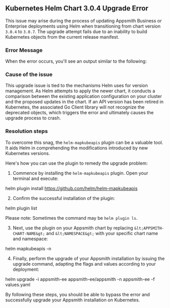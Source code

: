 ## Kubernetes Helm Chart 3.0.4 Upgrade Error

This issue may arise during the process of updating Appsmith Business or Enterprise deployments using Helm when transitioning from chart version `3.0.4` to `3.0.7`. The upgrade attempt fails due to an inability to build Kubernetes objects from the current release manifest.

### Error Message

When the error occurs, you'll see an output similar to the following:

<Message
  messageContainerClassName="error"
  messageContent="UPGRADE FAILED: unable to build kubernetes objects from current release manifest: resource mapping not found for name: '<chart-name>' namespace: '<namespace>' from '': no matches for kind 'HorizontalPodAutoscaler' in version 'autoscaling/v2beta1' ensure CRDs are installed first"
/>

### Cause of the issue

This upgrade issue is tied to the mechanisms Helm uses for version management. As Helm attempts to apply the newer chart, it conducts a comparison between the existing application configuration on your cluster and the proposed updates in the chart. If an API version has been retired in Kubernetes, the associated Go Client library will not recognize the deprecated objects, which triggers the error and ultimately causes the upgrade process to crash.

### Resolution steps

To overcome this snag, the `helm-mapkubeapis` plugin can be a valuable tool. It aids Helm in comprehending the modifications introduced by new Kubernetes versions.

Here's how you can use the plugin to remedy the upgrade problem:

1. Commence by installing the `helm-mapkubeapis` plugin. Open your terminal and execute:

<!-- -->

helm plugin install https://github.com/helm/helm-mapkubeapis

2. Confirm the successful installation of the plugin:

<!-- -->

helm plugin list

Please note: Sometimes the command may be `helm plugin ls`.

3. Next, use the plugin on your Appsmith chart by replacing `&lt;APPSMITH-CHART-NAME&gt;` and `&lt;NAMESPACE&gt;` with your specific chart name and namespace:

<!-- -->

helm mapkubeapis <appsmith-chart-name> -n <namespace></namespace></appsmith-chart-name>

4. Finally, perform the upgrade of your Appsmith installation by issuing the upgrade command, adapting the flags and values according to your deployment:

<!-- -->

helm upgrade -i appsmith-ee appsmith-ee/appsmith -n appsmith-ee -f values.yaml

By following these steps, you should be able to bypass the error and successfully upgrade your Appsmith installation on Kubernetes.
